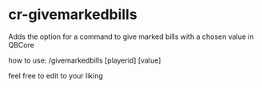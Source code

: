 # cr-givemarkedbills
Adds the option for a command to give marked bills with a chosen value in QBCore

how to use:
/givemarkedbills [playerid] [value]

feel free to edit to your liking